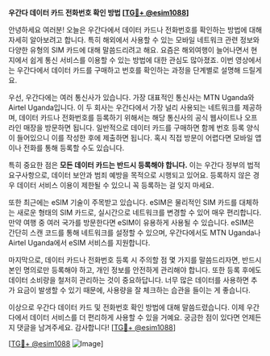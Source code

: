 **우간다 데이터 카드 전화번호 확인 방법 [[TG💪+ @esim1088](https://t.me/s/esim1088)]**

안녕하세요 여러분! 오늘은 우간다에서 데이터 카드나 전화번호를 확인하는 방법에 대해 자세히 알아보려고 합니다. 특히 해외에서 사용할 수 있는 모바일 네트워크 관련 정보와 다양한 유형의 SIM 카드에 대해 말씀드리려고 해요. 요즘은 해외여행이 늘어나면서 현지에서 쉽게 통신 서비스를 이용할 수 있는 방법에 대한 관심도 많아졌죠. 이번 영상에서는 우간다에서 데이터 카드를 구매하고 번호를 확인하는 과정을 단계별로 설명해 드릴게요.

우선, 우간다에는 여러 통신사가 있습니다. 가장 대표적인 통신사는 MTN Uganda와 Airtel Uganda입니다. 이 두 회사는 우간다에서 가장 널리 사용되는 네트워크를 제공하며, 데이터 카드나 전화번호를 등록하기 위해서는 해당 통신사의 공식 웹사이트나 오프라인 매장을 방문하면 됩니다. 일반적으로 데이터 카드를 구매하면 함께 번호 등록 양식이 들어있으니 이를 작성한 후에 제출하면 됩니다. 혹시 직접 방문이 어렵다면 모바일 앱이나 전화를 통해 등록할 수도 있습니다.

특히 중요한 점은 **모든 데이터 카드는 반드시 등록해야 합니다.** 이는 우간다 정부의 법적 요구사항으로, 데이터 보안과 범죄 예방을 목적으로 시행되고 있어요. 등록하지 않은 경우 데이터 서비스 이용이 제한될 수 있으니 꼭 등록하는 걸 잊지 마세요.

또한 최근에는 eSIM 기술이 주목받고 있습니다. eSIM은 물리적인 SIM 카드를 대체하는 새로운 형태의 SIM 카드로, 실시간으로 네트워크를 변경할 수 있어 매우 편리합니다. 만약 여행 중 여러 국가를 방문한다면 eSIM이 유용하게 사용될 수 있습니다. eSIM은 간단히 스캔 코드를 통해 네트워크를 설정할 수 있으며, 우간다에서도 MTN Uganda나 Airtel Uganda에서 eSIM 서비스를 지원합니다.

마지막으로, 데이터 카드나 전화번호 등록 시 주의할 점 몇 가지를 말씀드리자면, 반드시 본인 명의로만 등록해야 하고, 개인 정보를 안전하게 관리해야 합니다. 또한 등록 후에도 데이터 소비량을 철저히 관리하는 것이 중요하답니다. 너무 많은 데이터를 사용하면 추가 요금이 발생할 수 있기 때문에, 사용량을 잘 체크하는 습관을 들이는 게 좋습니다.

이상으로 우간다 데이터 카드 및 전화번호 확인 방법에 대해 말씀드렸습니다. 이제 우간다에서 데이터 서비스를 더 편리하게 사용할 수 있을 거예요. 궁금한 점이 있다면 언제든지 댓글을 남겨주세요. 감사합니다! [[TG💪+ @esim1088](https://t.me/s/esim1088)]

[[TG💪+ @esim1088](https://t.me/s/esim1088) ![Image](https://i.postimg.cc/Y0z9fWf4/image.png)]